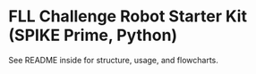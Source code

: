 # FLL Challenge Robot Starter Kit (SPIKE Prime, Python)
See README inside for structure, usage, and flowcharts.
